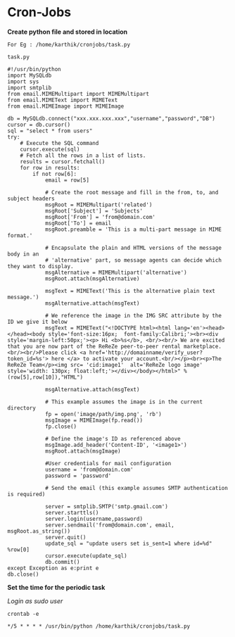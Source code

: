 Cron-Jobs
=========

**Create python file and stored in location**


`For Eg : /home/karthik/cronjobs/task.py`

`task.py`

	#!/usr/bin/python
	import MySQLdb
	import sys
	import smtplib
	from email.MIMEMultipart import MIMEMultipart
	from email.MIMEText import MIMEText
	from email.MIMEImage import MIMEImage

	db = MySQLdb.connect("xxx.xxx.xxx.xxx","username","password","DB")
	cursor = db.cursor()
	sql = "select * from users"
	try:
		# Execute the SQL command
		cursor.execute(sql)
		# Fetch all the rows in a list of lists.
		results = cursor.fetchall()
		for row in results:
			if not row[6]:
				email = row[5]
				
				# Create the root message and fill in the from, to, and subject headers
				msgRoot = MIMEMultipart('related')
				msgRoot['Subject'] = 'Subjects'
				msgRoot['From'] = 'from@domain.com'
				msgRoot['To'] = email
				msgRoot.preamble = 'This is a multi-part message in MIME format.'

				# Encapsulate the plain and HTML versions of the message body in an
				# 'alternative' part, so message agents can decide which they want to display.
				msgAlternative = MIMEMultipart('alternative')
				msgRoot.attach(msgAlternative)

				msgText = MIMEText('This is the alternative plain text message.')
				msgAlternative.attach(msgText)

				# We reference the image in the IMG SRC attribute by the ID we give it below
				msgText = MIMEText("<!DOCTYPE html><html lang='en'><head></head><body style='font-size:16px;  font-family:Calibri;'><br><div style='margin-left:50px;'><p> Hi <b>%s</b>, <br/><br/> We are excited that you are now part of the ReReZe peer-to-peer rental marketplace. <br/><br/>Please click <a href='http://domainname/verify_user?token_id=%s'> here </a> to activate your account.<br/></p><br><p>The ReReZe Team</p><img src= 'cid:image1'  alt='ReReZe logo image' style='width: 130px; float:left;'></div></body></html>" %(row[5],row[10]),"HTML")
				
				msgAlternative.attach(msgText)

				# This example assumes the image is in the current directory
				fp = open('image/path/img.png', 'rb')
				msgImage = MIMEImage(fp.read())
				fp.close()

				# Define the image's ID as referenced above
				msgImage.add_header('Content-ID', '<image1>')
				msgRoot.attach(msgImage)

				#User credentials for mail configuration
				username = 'from@domain.com'  
				password = 'password'

				# Send the email (this example assumes SMTP authentication is required)

				server = smtplib.SMTP('smtp.gmail.com')  
				server.starttls()  
				server.login(username,password)  
				server.sendmail('from@domain.com', email, msgRoot.as_string())  
				server.quit()
				update_sql = "update users set is_sent=1 where id=%d" %row[0]
				cursor.execute(update_sql)
				db.commit()
	except Exception as e:print e
	db.close()


**Set the time for the periodic task**

*Login as sudo user*

`crontab -e`

	*/5 * * * * /usr/bin/python /home/karthik/cronjobs/task.py
